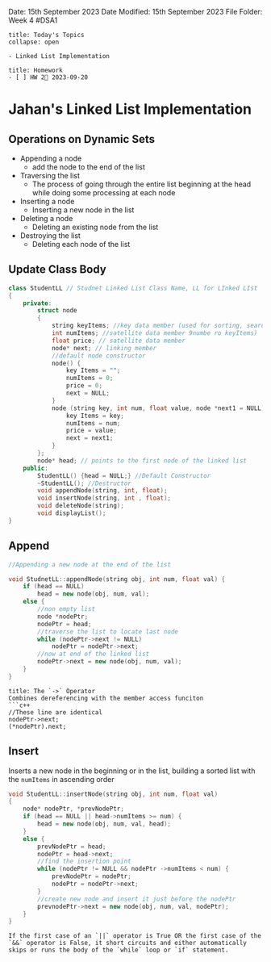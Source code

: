Date: 15th September 2023
Date Modified: 15th September 2023
File Folder: Week 4
#DSA1

```ad-abstract
title: Today's Topics
collapse: open

- Linked List Implementation

```

```ad-note
title: Homework
- [ ] HW 2📅 2023-09-20 
```

# Jahan's Linked List Implementation

## Operations on Dynamic Sets 

- Appending a node
	- add the node to the end of the list
- Traversing the list
	- The process of going through the entire list beginning at the head while doing some processing at each node
- Inserting a node
	- Inserting a new node in the list
- Deleting a node
	- Deleting an existing node from the list
- Destroying the list
	- Deleting each node of the list

## Update Class Body

```c++ 
class StudentLL // Studnet Linked List Class Name, LL for LInked LIst
{
	private:
		struct node
		{
			string keyItems; //key data member (used for sorting, search, etc.)
			int numItems; //satellite data member 9numbe ro keyItems)
			float price; // satellite data member
			node* next; // linking member
			//default node constructor
			node() {
				key Items = "";
				numItems = 0;
				price = 0;
				next = NULL;
			}
			node (string key, int num, float value, node *next1 = NULL) {
				key Items = key;
				numItems = num;
				price = value;
				next = next1;
			}
		};
		node* head; // points to the first node of the linked list
	public:
		StudentLL() {head = NULL;} //Default Constructor
		~StudentLL(); //Destructor
		void appendNode(string, int, float);
		void insertNode(string, int , float);
		void deleteNode(string);
		void displayList();
}
```

## Append

```c++
//Appending a new node at the end of the list

void StudnetLL::appendNode(string obj, int num, float val) {
	if (head == NULL)
		head = new node(obj, num, val);
	else {
		//non empty list
		node *nodePtr;
		nodePtr = head;
		//traverse the list to locate last node
		while (nodePtr->next != NULL)
			nodePtr = nodePtr->next;
		//now at end of the linked list
		nodePtr->next = new node(obj, num, val);
	}
}
```

```ad-note
title: The `->` Operator
Combines dereferencing with the member access funciton
```c++
//These line are identical
nodePtr->next;
(*nodePtr).next;
```

## Insert

Inserts a new node in the beginning or in the list, building a sorted list with the `numItems` in ascending order

```c++
void StudentLL::insertNode(string obj, int num, float val) 
{
	node* nodePtr, *prevNodePtr;
	if (head == NULL || head->numItems >= num) {
		head = new node(obj, num, val, head);
	}
	else {
		prevNodePtr = head;
		nodePtr = head->next;
		//find the insertion point
		while (nodePtr != NULL && nodePtr ->numItems < num) {
			prevNodePtr = nodePtr;
			nodePtr = nodePtr->next;
		}
		//create new node and insert it just before the nodePtr
		prevnodePtr->next = new node(obj, num, val, nodePtr);
	}
}
```

```ad-note
If the first case of an `||` operator is True OR the first case of the `&&` operator is False, it short circuits and either automatically skips or runs the body of the `while` loop or `if` statement.
```

